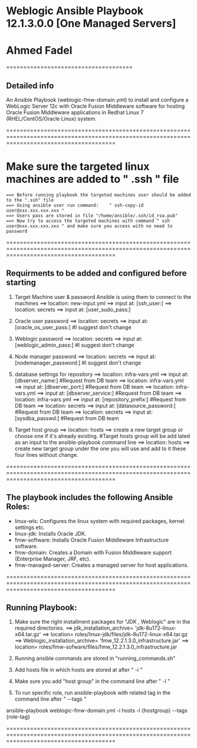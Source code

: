 Weblogic Ansible Playbook  12.1.3.0.0 [One Managed Servers]
======================================

# Ahmed Fadel
=====================================


## Detailed info

An Ansible Playbook (weblogic-fmw-domain.yml) to install and configure a WebLogic Server 12c with 
Oracle Fusion Middleware software for hosting Oracle Fusion Middleware applications in Redhat Linux 7 (RHEL/CentOS/Oracle Linux) system.

============================================================================================================================================

# Make sure the targeted linux machines are added to " .ssh " file 

    ==> Before running playbook the targeted machines user should be added to the ".ssh" file
    ==> Using ansible user run command:    " ssh-copy-id user@xxx.xxx.xxx.xxx " 
    ==> Users pass are stored in file "/home/ansible/.ssh/id_rsa.pub"
    ==> Now try to access the targeted machines with command " ssh user@xxx.xxx.xxx.xxx " and make sure you access with no need to password

============================================================================================================================================

## Requirments to be added and configured before starting

1. Target Machine user & password Ansible is using them to connect to the machines
    ==> location: new-input.yml    ==> input at: [ssh_user:]
    ==> location: secrets ==> input at: [user_sudo_pass:]

2. Oracle user password 
    ==> location: secrets ==> input at: [oracle_os_user_pass:]  #I suggest don't change

3. Weblogic password
    ==> location: secrets ==> input at: [weblogic_admin_pass:]  #I suggest don't change

4. Node manager password
    ==> location: secrets ==> input at: [nodemanager_password:]  #I suggest don't change

5. database settings for repository
    ==> location: infra-vars.yml    ==> input at: [dbserver_name:]   #Request from DB team
    ==> location: infra-vars.yml    ==> input at: [dbserver_port:]   #Request from DB team
    ==> location: infra-vars.yml    ==> input at: [dbserver_service:]   #Request from DB team
    ==> location: infra-vars.yml    ==> input at: [repository_prefix:]   #Request from DB team
    ==> location: secrets ==> input at: [datasource_password:]   #Request from DB team
    ==> location: secrets ==> input at: [sysdba_passwd:]   #Request from DB team

6. Target host group
    ==> location: hosts         ==> create a new target group or choose one if it's already existing.
                                    #Target hosts group will be add lated as an input to the ansible-playbook command line
    ==> location: hosts         ==> create new target group under the one you will use and add to it these four lines without change.



============================================================================================================================================
## The playbook includes the following Ansible Roles:
- linux-wls: Configures the linux system with required packages, kernel settings etc.
- linux-jdk: Installs Oracle JDK.
- fmw-software: Installs Oracle Fusion Middleware Infrastructure software.
- fmw-domain: Creates a Domain with Fusion Middleware support (Enterprise Manager, JRF, etc).
- fmw-managed-server: Creates a managed server for host applications.

============================================================================================================================================
## Running Playbook:

1. Make sure the right installment packages for "JDK , Weblogic" are in the required directories.
    ==> jdk_installation_archive= 'jdk-8u172-linux-x64.tar.gz'      ==> location= roles/linux-jdk/files/jdk-8u172-linux-x64.tar.gz
    ==> Weblogic_installation_archive= 'fmw_12.2.1.3.0_infrastructure.jar'      ==> location= roles/fmw-sofware/files/fmw_12.2.1.3.0_infrastructure.jar

2. Running ansible commands are stored in "running_commands.sh"

3. Add hosts file in which hosts are stored at after " -i "

4. Make sure you add "host group" in the command line after " -l "

5. To run specific role, run ansible-playbook with related tag in the command line after " --tags "

ansible-playbook weblogic-fmw-domain.yml -i hosts -l {hostgroup} --tags {role-tag}



============================================================================================================================================

